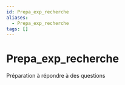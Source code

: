 ```yaml
---
id: Prepa_exp_recherche
aliases:
  - Prepa_exp_recherche
tags: []
---
```


# Prepa_exp_recherche
Préparation à répondre à des questions 
